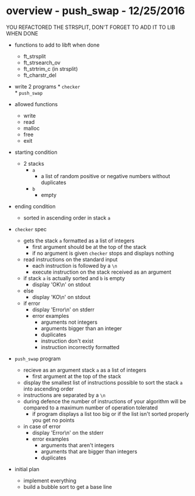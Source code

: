 # overview - push_swap - 12/25/2016

YOU REFACTORED THE STRSPLIT, DON'T FORGET TO ADD IT TO LIB WHEN DONE
* functions to add to libft when done 
	* ft_strsplit
	* ft_strsearch_ov
	* ft_strtrim_c (in strsplit)
	* ft_charstr_del

* write 2 programs
		* `checker`		
		* `push_swap`			

* allowed functions
	* write
	* read
	* malloc
	* free
	* exit

* starting condition
	* 2 stacks 
		* `a`
			* a list of random positive or negative numbers without duplicates
		* `b`
			* empty

* ending condition
	* sorted in ascending order in stack `a`

* `checker` spec
	* gets the stack `a` formatted as a list of integers
		* first argument should be at the top of the stack
		* if no argument is given `checker` stops and displays nothing
	* read instructions on the standard input
		* each instruction is followed by a `\n`
		* execute instruction on the stack received as an argument
	* if stack `a` is actually sorted and `b` is empty 
		* display 'OK\n' on stdout
	* else 
		* display 'KO\n' on stdout
	* if error
		* display 'Error\n' on stderr
		* error examples
			* arguments not integers
			* arguments bigger than an integer
			* duplicates
			* instruction don't exist
			* instruction incorrectly formatted

* `push_swap` program
	* recieve as an argument stack `a` as a list of integers 
		* first argument at the top of the stack
	* display the smallest list of instructions possible to sort the stack `a` into ascending order
	* instructions are separated by a `\n`
	* during defence the number of instructions of your algorithm will be compared to a maximum number of operation tolerated 
		* if program displays a list too big or if the list isn't sorted properly you get no points
	* in case of error
		* display 'Error\n' on the stderr
		* error examples
			* arguments that aren't integers 
			* arguments that are bigger than integers
			* duplicates 

* initial plan 
	* implement everything
	* build a bubble sort to get a base line 






